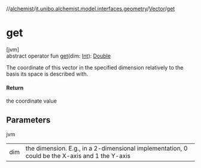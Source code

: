 //[alchemist](../../../index.md)/[it.unibo.alchemist.model.interfaces.geometry](../index.md)/[Vector](index.md)/[get](get.md)

# get

[jvm]\
abstract operator fun [get](get.md)(dim: [Int](https://kotlinlang.org/api/latest/jvm/stdlib/kotlin/-int/index.html)): [Double](https://kotlinlang.org/api/latest/jvm/stdlib/kotlin/-double/index.html)

The coordinate of this vector in the specified dimension relatively to the basis its space is described with.

#### Return

the coordinate value

## Parameters

jvm

| | |
|---|---|
| dim | the dimension. E.g., in a 2-dimensional implementation, 0 could be the     X-axis and 1 the Y-axis |
